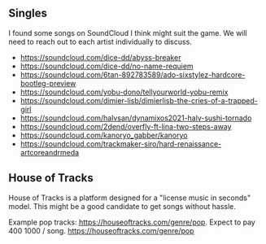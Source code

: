 ## Singles

I found some songs on SoundCloud I think might suit the game. We will need to reach out to each artist individually to discuss.

- https://soundcloud.com/dice-dd/abyss-breaker
- https://soundcloud.com/dice-dd/no-name-requiem
- https://soundcloud.com/6tan-892783589/ado-sixstylez-hardcore-bootleg-preview
- https://soundcloud.com/yobu-dono/tellyourworld-yobu-remix
- https://soundcloud.com/dimier-lisb/dimierlisb-the-cries-of-a-trapped-girl
- https://soundcloud.com/halvsan/dynamixos2021-halv-sushi-tornado
- https://soundcloud.com/2dend/overfly-ft-lina-two-steps-away
- https://soundcloud.com/kanoryo_gabber/kanoryo
- https://soundcloud.com/trackmaker-siro/hard-renaissance-artcoreandrmeda


## House of Tracks

House of Tracks is a platform designed for a "license music in seconds" model. This might be a good candidate to get songs without hassle.

Example pop tracks: https://houseoftracks.com/genre/pop. Expect to pay $400~$1000 / song.
https://houseoftracks.com/genre/pop
